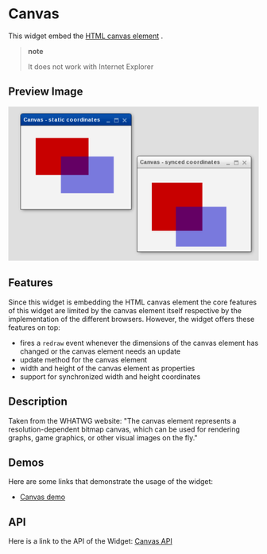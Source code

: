 # Canvas

This widget embed the [HTML canvas element](https://developer.mozilla.org/de/docs/Web/API/HTMLCanvasElement)
        .

> **note**
>
> It does not work with Internet Explorer

## Preview Image

![canvas.png](canvas.png)

## Features

Since this widget is embedding the HTML canvas element the core
features of this widget are limited by the canvas element itself
respective by the implementation of the different browsers. However,
the widget offers these features on top:

-   fires a `redraw` event whenever the dimensions of the canvas element
    has changed or the canvas element needs an update
-   update method for the canvas element
-   width and height of the canvas element as properties
-   support for synchronized width and height coordinates

## Description

Taken from the WHATWG website: "The canvas element represents a
resolution-dependent bitmap canvas, which can be used for rendering
graphs, game graphics, or other visual images on the fly."

## Demos

Here are some links that demonstrate the usage of the widget:

-   [Canvas demo](apps://demobrowser/#widget-Canvas.html)

## API

Here is a link to the API of the Widget: [Canvas API](apps://apiviewer/#qx.ui.embed.Canvas)
